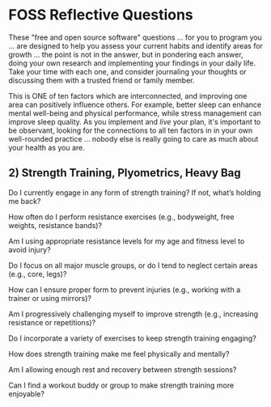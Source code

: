 # FOSS Reflective Questions
These "free and open source software" questions ... for you to program you ... are designed to help you assess your current habits and identify areas for growth ... the point is not in the answer, but in pondering each answer, doing your own research and implementing your findings in your daily life. Take your time with each one, and consider journaling your thoughts or discussing them with a trusted friend or family member.

This is ONE of ten factors which are interconnected, and improving one area can positively influence others. For example, better sleep can enhance mental well-being and physical performance, while stress management can improve sleep quality. As you implement and *live* your plan, it's important to be observant, looking for the connections to all ten factors in in your own well-rounded practice ... nobody else is really going to care as much about your health as you are.

## 2) Strength Training, Plyometrics, Heavy Bag

Do I currently engage in any form of strength training? If not, what’s holding me back?

How often do I perform resistance exercises (e.g., bodyweight, free weights, resistance bands)?

Am I using appropriate resistance levels for my age and fitness level to avoid injury?

Do I focus on all major muscle groups, or do I tend to neglect certain areas (e.g., core, legs)?

How can I ensure proper form to prevent injuries (e.g., working with a trainer or using mirrors)?

Am I progressively challenging myself to improve strength (e.g., increasing resistance or repetitions)?

Do I incorporate a variety of exercises to keep strength training engaging?

How does strength training make me feel physically and mentally?

Am I allowing enough rest and recovery between strength sessions?

Can I find a workout buddy or group to make strength training more enjoyable?
